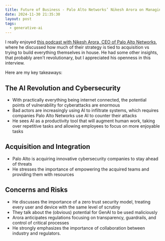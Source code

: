 ```yaml
---
title: Future of Business - Palo Alto Networks’ Nikesh Arora on Managing Risk in the Age of AI
date: 2024-11-30 21:35:30
layout: post
tags:
  - generative-ai
---
```


I really enjoyed [this podcast with Nikesh Arora, CEO of Palo Alto Networks](https://hbr.org/podcast/2024/11/future-of-business-palo-alto-networks-nikesh-arora-on-managing-risk-in-the-age-of-ai), where he discussed how much of their strategy is tied to acquisition vs trying to build everything themselves in house. He had some other insights, that probably aren't revolutionary, but I appreciated his openness in this interview.

Here are my key takeaways:

## The AI Revolution and Cybersecurity

- With practically everything being internet connected, the potential points of vulnerability for cyberattacks are enormous
- Bad actors are increasingly using AI to infiltrate systems, which requires companies Palo Alto Networks use AI to counter their attacks
- He sees AI as a productivity tool that will augment human work, taking over repetitive tasks and allowing employees to focus on more enjoyable tasks

## Acquisition and Integration

- Palo Alto is acquiring innovative cybersecurity companies to stay ahead of threats
- He stresses the importance of empowering the acquired teams and providing them with resources

## Concerns and Risks

- He discusses the importance of a zero trust security model, treating every user and device with the same level of scrutiny
- They talk about the (obvious) potential for GenAI to be used maliciously
- Arora anticipates regulations focusing on transparency, guardrails, and control of critical processes
- He strongly emphasizes the importance of collaboration between industry and regulators.
